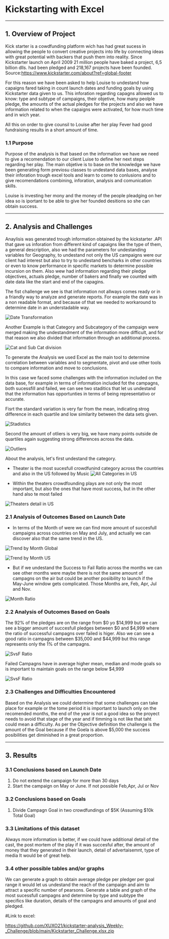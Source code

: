 # Kickstarting with Excel

---

## 1. Overview of Project

Kick starter is a cowdfunding platform wich has had great sucess in allowing the people to convert creative projects into life by connecting ideas with great potential with backers that push them into reality. Since Kickstarter launch on April 2009 21 million people have baked a project, 6,5 billion dlls. had been pledged and 218,167 projects have been founded. Source:https://www.kickstarter.com/about?ref=global-footer

For this reason we have been asked to help Louise to undestand how capaigns fared taking in count launch dates and funding goals by using Kickstarter data given to us. This inforation regarding capagns allowed us to know: type and subtype of campaigns, their objetive, how many peolple pledge, the amounts of the actual pledges for the projects and also we have information related to when the capaigns were activated, for how much time and in wich year.

All this on order to give counsil to Louise after her play Fever had good fundraising results in a short amount of time.

### 1.1 Purpose

Purpose of the analysis is that based on the information we have we need to give a recomendation to our client Luise to define her next steps regarding her play. The main objetive is to base on the knowledge we have been generating form previosu classes to undestand data bases, analyse their inforation trough excel tools and learn to come to conlusions and to give recomendations combining, inforation, analysis and comunication skills.

Louise is investing her mony and the money of the people pleadging on her idea so is iportant to be able to give her founded desitions so she can obtain success.

---

## 2. Analysis and Challenges

Anaylisis was generated trough information obtained by the kickstarter .API that gave us inforation from different kind of capaigns like the type of them, a general description, also we had the parameters for undestanding variables for Geography, to undestand not only the US campaigns were our client had interest but also to try to undestand bencharks in other countries or even to know performance in specific markets to determine possible incursion on them. Also wew had information regarding their pledge objectives, actuals pledge, number of bakers and finally we counted with date data like the start and end of the capagins.

The fist challenge we see is that information not allways comes ready or in a friandly way to analyze and generate reports. For example the date was in a non readable format, and because of that we needed to workaround to determine date in an understadable way.

![Date Transformation](/Format%20Date.png)

Another Example is that Category and Subcategory of the campaign were merged making the undestandment of the information more difficult, and for that reason we also divided that information through an additional process.

![Cat and Sub Cat division](/CatDiv.png)

To generate the Analysis we used Excel as the main tool to determine correlation between variables and to segmentate, pivot and use other tools to compare information and move to conclusions.

In this case we faced some challenges with the information included on the data base, for example in terms of information included fot the campagns, both sucessfill and failed, we can see two staditics that let us undestand that the information has opportunties in terms of being representativo or accurate.

Fisrt the standard variation is very far from the mean, indicating strog difference in each quartile and low similarity between the data sets given.

![Stadistics](/StadisticsA.png)

Second the amount of otliers is very big, we have many points outside de quartiles again suggesting strong differences across the data.

![Outliers](/StadisticsB.png)

About the analysis, let's first undestand the category. 

* Theater is the most sucesfull crowdfunind category across the countries and also in the US followed by Music
![All Categories in US](/ALLCATUS.png)

* Within the theaters crowdfounding plays are not only the most important, but also the ones that have most success, but in the other hand also te most failed

![Theaters detail in US](/US_TSUBCAT.png)

### 2.1 Analysis of Outcomes Based on Launch Date

* In terms of the Month of were we can find more amount of succesfull campaigns across countries on May and July, and actually we can discover also that the same trend in the US.

![Trend by Month Global](/Theater_Outcomes_vs_Launch.png)

![Trend by Month US](/MONTHSUS.png)

* But if we undestand the Success to Fail Ratio across the months we can see other months were maybe there is not the same amount of campagns on the air but could be another posiibility to launch if the May-June window gets complicated. Those Months are, Feb, Apr, Jul and Nov.

![Month Ratio](/monthsratio.png)

### 2.2 Analysis of Outcomes Based on Goals

The 92% of the pledges are on the range from $0 yo $14,999 but we can see a bigger amount of succesfull pledges between $0 and $4,999 where the ratio of successful campagns over failed is higer. Also we can see a good ratio in campagns between $35,000 and $44,999 but this range represents only the 1% of the campagns.

![SvsF Ratio](/Outcomes_vs_Goals.png)

Failed Campagns have in average higher mean, median and mode goals so is important to maintain goals on the range below $4,999

![SvsF Ratio](/sTADITICSgOALS.png)

### 2.3 Challenges and Difficulties Encountered

Based on the Analysis we could determine that some challenges can take place for example or the tome period it is important to launch only on the recomended months, the end of the year is not a good idea so the proyect needs to avoid that stage of the year and if timming is not like that taht could mean a difficulty. As per the Objective definition the challenge is the amount of the Goal because if the Goela is above $5,000 the success posibilities get diminished in a great proportion.

---

## 3. Results

### 3.1 Conclusions based on Launch Date

1. Do not extend the campaign for more than 30 days
2. Start the campaign on May or June. If not possible Feb,Apr, Jul or Nov 

### 3.2 Conclusions based on Goals

1. Divide Campagn Goal in two crowdfundings of $5K (Assuming $10k Total Goal)

### 3.3 Limitations of this dataset

Always more information is better, if we could have additional detail of the cast, the post mortem of the play if it was succesful after, the amount of money that they generated in their launch, detail of advertaisemnt, type of media It would be of great help.

### 3.4 other possible tables and/or graphs

We can generate a graph to obtain average pledge per pledger per goal range it would let us undestand the reach of the campaign and aim to attract a specific number of pearsons. Generate a table and graph of the most sucessfull campagns and determine by type and subtype the specifics like duration, details of the campagns and amounts of goal and pledged.

#Link to excel:

https://github.com/XUXO21/kickstarter-analysis_Weekly-_Challenge/blob/main/Kickstarter_Challenge.xlsx.zip
